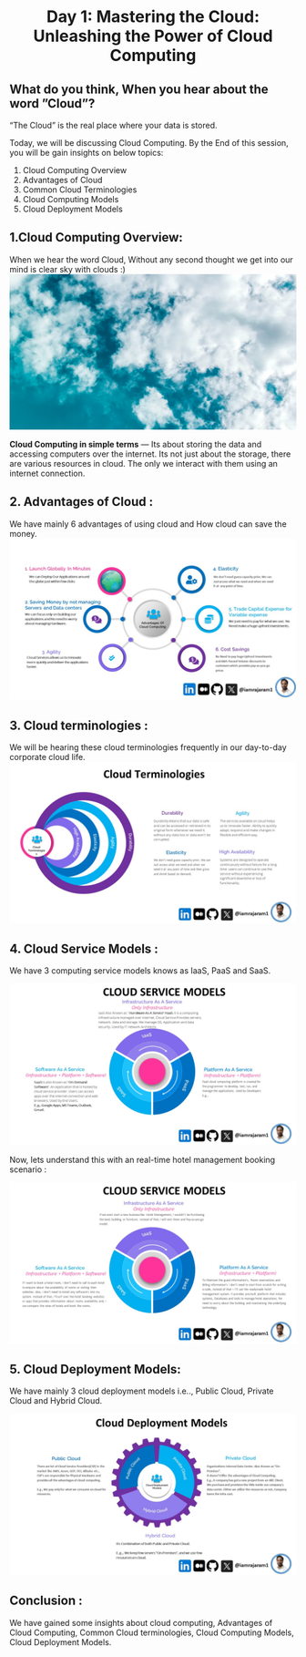 <p align="center">
  <h1 align="center"?<em> Day 1: Mastering the Cloud: Unleashing the Power of Cloud Computing </em></h1>
  </p>



## What do you think, When you hear about the word ”Cloud”?
“The Cloud” is the real place where your data is stored.

Today, we will be discussing Cloud Computing. By the End of this session, you will be gain insights on below topics:

1. Cloud Computing Overview
2. Advantages of Cloud
3. Common Cloud Terminologies
4. Cloud Computing Models
5. Cloud Deployment Models

## 1.Cloud Computing Overview:

When we hear the word Cloud, Without any second thought we get into our mind is clear sky with clouds :)
<img src="https://github.com/iamrajaram1/100-Days-of-AWS-Cloud/blob/main/AWS_Day1/cloud.jpg" ></br>

**Cloud Computing in simple terms** — Its about storing the data and accessing computers over the internet. Its not just about the storage, there are various resources in cloud. The only we interact with them using an internet connection.

## 2. Advantages of Cloud :
We have mainly 6 advantages of using cloud and How cloud can save the money.
<img src="https://github.com/iamrajaram1/100-Days-of-AWS-Cloud/blob/main/AWS_Day1/Advantages_AWS_Cloud.jpg" ></br>

## 3. Cloud terminologies :
We will be hearing these cloud terminologies frequently in our day-to-day corporate cloud life.
<img src="https://github.com/iamrajaram1/100-Days-of-AWS-Cloud/blob/main/AWS_Day1/Cloud%20Terminologies.jpg" ></br>

## 4. Cloud Service Models :

We have 3 computing service models knows as IaaS, PaaS and SaaS.

<img src="https://github.com/iamrajaram1/100-Days-of-AWS-Cloud/blob/main/AWS_Day1/Cloud%20Service%20Models.jpg" ></br>

Now, lets understand this with an real-time hotel management booking scenario :

<img src="https://github.com/iamrajaram1/100-Days-of-AWS-Cloud/blob/main/AWS_Day1/Cloud%20Service%20Models-example.jpg" ></br>

## 5. Cloud Deployment Models:
We have mainly 3 cloud deployment models i.e.., Public Cloud, Private Cloud and Hybrid Cloud.

<img src="https://github.com/iamrajaram1/100-Days-of-AWS-Cloud/blob/main/AWS_Day1/Cloud%20Deployment%20Models.jpg" ></br>

## Conclusion :
We have gained some insights about cloud computing, Advantages of Cloud Computing, Common Cloud terminologies, Cloud Computing Models, Cloud Deployment Models.
